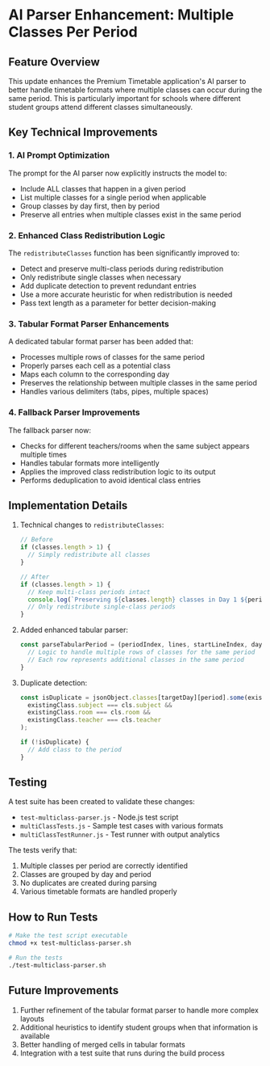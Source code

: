 # AI Parser Enhancement: Multiple Classes Per Period

## Feature Overview

This update enhances the Premium Timetable application's AI parser to better handle timetable formats where multiple classes can occur during the same period. This is particularly important for schools where different student groups attend different classes simultaneously.

## Key Technical Improvements

### 1. AI Prompt Optimization

The prompt for the AI parser now explicitly instructs the model to:
- Include ALL classes that happen in a given period
- List multiple classes for a single period when applicable
- Group classes by day first, then by period
- Preserve all entries when multiple classes exist in the same period

### 2. Enhanced Class Redistribution Logic

The `redistributeClasses` function has been significantly improved to:
- Detect and preserve multi-class periods during redistribution
- Only redistribute single classes when necessary
- Add duplicate detection to prevent redundant entries
- Use a more accurate heuristic for when redistribution is needed
- Pass text length as a parameter for better decision-making

### 3. Tabular Format Parser Enhancements

A dedicated tabular format parser has been added that:
- Processes multiple rows of classes for the same period
- Properly parses each cell as a potential class
- Maps each column to the corresponding day
- Preserves the relationship between multiple classes in the same period
- Handles various delimiters (tabs, pipes, multiple spaces)

### 4. Fallback Parser Improvements

The fallback parser now:
- Checks for different teachers/rooms when the same subject appears multiple times
- Handles tabular formats more intelligently
- Applies the improved class redistribution logic to its output
- Performs deduplication to avoid identical class entries

## Implementation Details

1. Technical changes to `redistributeClasses`:
   ```javascript
   // Before
   if (classes.length > 1) {
     // Simply redistribute all classes
   }
   
   // After
   if (classes.length > 1) {
     // Keep multi-class periods intact
     console.log(`Preserving ${classes.length} classes in Day 1 ${period} as a multi-class period`);
     // Only redistribute single-class periods
   }
   ```

2. Added enhanced tabular parser:
   ```javascript
   const parseTabularPeriod = (periodIndex, lines, startLineIndex, dayHeaders) => {
     // Logic to handle multiple rows of classes for the same period
     // Each row represents additional classes in the same period
   }
   ```

3. Duplicate detection:
   ```javascript
   const isDuplicate = jsonObject.classes[targetDay][period].some(existingClass => 
     existingClass.subject === cls.subject && 
     existingClass.room === cls.room && 
     existingClass.teacher === cls.teacher
   );
   
   if (!isDuplicate) {
     // Add class to the period
   }
   ```

## Testing

A test suite has been created to validate these changes:
- `test-multiclass-parser.js` - Node.js test script
- `multiClassTests.js` - Sample test cases with various formats
- `multiClassTestRunner.js` - Test runner with output analytics

The tests verify that:
1. Multiple classes per period are correctly identified
2. Classes are grouped by day and period
3. No duplicates are created during parsing
4. Various timetable formats are handled properly

## How to Run Tests

```bash
# Make the test script executable
chmod +x test-multiclass-parser.sh

# Run the tests
./test-multiclass-parser.sh
```

## Future Improvements

1. Further refinement of the tabular format parser to handle more complex layouts
2. Additional heuristics to identify student groups when that information is available
3. Better handling of merged cells in tabular formats
4. Integration with a test suite that runs during the build process
